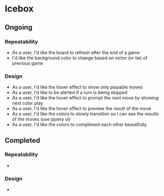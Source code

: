 # Icebox

## Ongoing

### Repeatability
- As a user, I'd like the board to refresh after the end of a game
- I'd like the background color to change based on victor (or tie) of previous game

### Design
- As a user, I'd like the hover effect to show only playable moves
- As a user, I'd like to be alerted if a turn is being skipped
- As a user, I'd like the hover effect to prompt the next move by showing next color play
- As a user, I'd like the hover effect to preview the result of the move
- As a user, I'd like the colors to slowly transition so I can see the results of the moves (use jquery ui)
- As a user, I'd like the colors to compliment each other beautifully

## Completed

### Repeatability
-
### Design
-